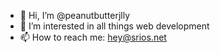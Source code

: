 - 👋 Hi, I’m @peanutbutterjlly
- 👀 I’m interested in all things web development
- 📫 How to reach me: hey@srios.net

<!---
peanutbutterjlly/peanutbutterjlly is a ✨ special ✨ repository because its `README.md` (this file) appears on your GitHub profile.
You can click the Preview link to take a look at your changes.
--->
